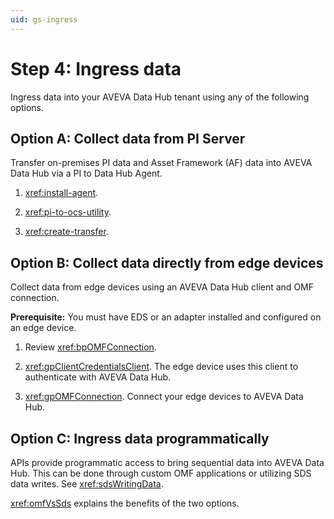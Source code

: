 ```yaml
---
uid: gs-ingress
---
```


# Step 4: Ingress data

Ingress data into your AVEVA Data Hub tenant using any of the following options.

## Option A: Collect data from PI Server

Transfer on-premises PI data and Asset Framework (AF) data into AVEVA Data Hub via a PI to Data Hub Agent.

1. <xref:install-agent>.

1. <xref:pi-to-ocs-utility>.

1. <xref:create-transfer>.

## Option B: Collect data directly from edge devices

Collect data from edge devices using an AVEVA Data Hub client and OMF connection.

**Prerequisite:** You must have EDS or an adapter installed and configured on an edge device.

1. Review <xref:bpOMFConnection>.

1. <xref:gpClientCredentialsClient>. The edge device uses this client to authenticate with AVEVA Data Hub.

1. <xref:gpOMFConnection>. Connect your edge devices to AVEVA Data Hub.

## Option C: Ingress data programmatically

APIs provide programmatic access to bring sequential data into AVEVA Data Hub. This can be done through custom OMF applications or utilizing SDS data writes. See <xref:sdsWritingData>.

<xref:omfVsSds> explains the benefits of the two options.
